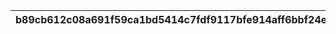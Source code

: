 |b89cb612c08a691f59ca1bd5414c7fdf9117bfe914aff6bbf24e64a8f5f9ae75|44b7e518eb8a235802952f12908435203222c8153d7a7d62c294f721822eec2d|0ad29ad2f78294a7eb4ccdd2548adc0c306f05d82e713b9722a8909bded3913b|998d5498a0889c805e2342daf5766a5f593fe2aba68912f4dde1c5fbd65cd388|
| --- | --- | --- | --- |